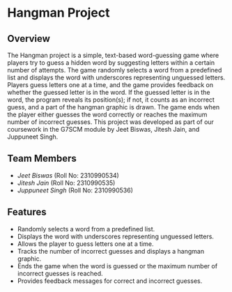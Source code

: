 # Hangman Project

## Overview
The Hangman project is a simple, text-based word-guessing game where players try to guess a hidden word by suggesting letters within a certain number of attempts. The game randomly selects a word from a predefined list and displays the word with underscores representing unguessed letters. Players guess letters one at a time, and the game provides feedback on whether the guessed letter is in the word. If the guessed letter is in the word, the program reveals its position(s); if not, it counts as an incorrect guess, and a part of the hangman graphic is drawn. The game ends when the player either guesses the word correctly or reaches the maximum number of incorrect guesses. This project was developed as part of our coursework in the G7SCM module by Jeet Biswas, Jitesh Jain, and Juppuneet Singh.

## Team Members
- *Jeet Biswas* (Roll No: 2310990534)
- *Jitesh Jain* (Roll No: 2310990535)
- *Juppuneet Singh* (Roll No: 2310990536)

## Features
- Randomly selects a word from a predefined list.
- Displays the word with underscores representing unguessed letters.
- Allows the player to guess letters one at a time.
- Tracks the number of incorrect guesses and displays a hangman graphic.
- Ends the game when the word is guessed or the maximum number of incorrect guesses is reached.
- Provides feedback messages for correct and incorrect guesses.